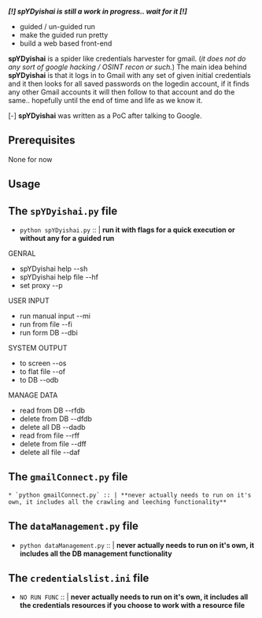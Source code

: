 **_[!] spYDyishai is still a work in progress.. wait for it [!]_**
- guided / un-guided run
- make the guided run pretty
- build a web based front-end

**spYDyishai** is a spider like credentials harvester for gmail. (_it does not do any sort of google hacking / OSINT recon or such._)
The main idea behind **spYDyishai** is that it logs in to Gmail with any set of given initial credentials and it then looks for all saved passwords on the logedin account, if it finds any other Gmail accounts it will then follow to that account and do the same.. hopefully until the end of time and life as we know it.

[-] **spYDyishai** was written as a PoC after talking to Google.


## Prerequisites

None for now

## Usage

The `spYDyishai.py` file
---
  * `python spYDyishai.py` :: | **run it with flags for a quick execution or without any for a guided run**

  GENRAL
  - spYDyishai help       --sh
  - spYDyishai help file  --hf
  - set proxy             --p


  USER INPUT
  - run manual input      --mi
  - run from file         --fi
  - run form DB           --dbi

  SYSTEM OUTPUT
  - to screen             --os
  - to flat file          --of
  - to DB                 --odb

  MANAGE DATA
  - read from DB          --rfdb
  - delete from DB        --dfdb
  - delete all DB         --dadb
  - read from file        --rff
  - delete from file      --dff
  - delete all file       --daf


The `gmailConnect.py` file
---
    * `python gmailConnect.py` :: | **never actually needs to run on it's own, it includes all the crawling and leeching functionality**

The `dataManagement.py` file
---
  * `python dataManagement.py` :: | **never actually needs to run on it's own, it includes all the DB management functionality**

The `credentialslist.ini` file
---
  * `NO RUN FUNC` :: | **never actually needs to run on it's own, it includes all the credentials resources if you choose to work with a resource file**
